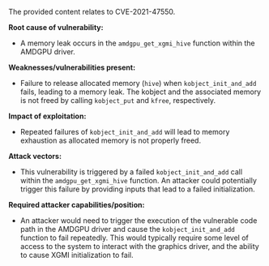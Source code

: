 The provided content relates to CVE-2021-47550.

**Root cause of vulnerability:**
- A memory leak occurs in the `amdgpu_get_xgmi_hive` function within the AMDGPU driver.

**Weaknesses/vulnerabilities present:**
- Failure to release allocated memory (`hive`) when `kobject_init_and_add` fails, leading to a memory leak. The kobject and the associated memory is not freed by calling `kobject_put` and `kfree`, respectively.

**Impact of exploitation:**
- Repeated failures of `kobject_init_and_add` will lead to memory exhaustion as allocated memory is not properly freed.

**Attack vectors:**
- This vulnerability is triggered by a failed `kobject_init_and_add` call within the `amdgpu_get_xgmi_hive` function. An attacker could potentially trigger this failure by providing inputs that lead to a failed initialization.

**Required attacker capabilities/position:**
- An attacker would need to trigger the execution of the vulnerable code path in the AMDGPU driver and cause the `kobject_init_and_add` function to fail repeatedly. This would typically require some level of access to the system to interact with the graphics driver, and the ability to cause XGMI initialization to fail.